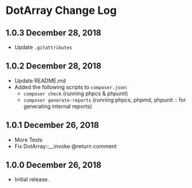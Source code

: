 DotArray Change Log 
=====================

1.0.3 December 28, 2018
-----------------------------

- Update `.gitattributes`

1.0.2 December 28, 2018
-----------------------------

- Update README.md
- Added the following scripts to `composer.json`:
    - `composer check` (running phpcs & phpunit)
    - `composer generate-reports` (running phpcs, phpmd, phpunit :: for generating internal reports)

1.0.1 December 26, 2018
-----------------------------

- More Tests
- Fix DotArray::__invoke @return comment

1.0.0 December 26, 2018
-----------------------------

- Initial release.
